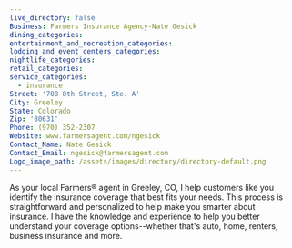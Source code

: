 ```yaml
---
live_directory: false
Business: Farmers Insurance Agency-Nate Gesick
dining_categories:
entertainment_and_recreation_categories:
lodging_and_event_centers_categories:
nightlife_categories:
retail_categories:
service_categories:
  - insurance
Street: '708 8th Street, Ste. A'
City: Greeley
State: Colorado
Zip: '80631'
Phone: (970) 352-2307
Website: www.farmersagent.com/ngesick
Contact_Name: Nate Gesick
Contact_Email: ngesick@farmersagent.com
Logo_image_path: /assets/images/directory/directory-default.png
---
```



As your local Farmers&reg; agent in Greeley, CO, I help customers like you identify the insurance coverage that best fits your needs. This process is straightforward and personalized to help make you smarter about insurance. I have the knowledge and experience to help you better understand your coverage options--whether that's auto, home, renters, business insurance and more.